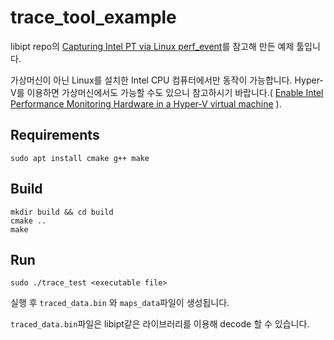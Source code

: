 # trace_tool_example

libipt repo의 [Capturing Intel PT via Linux perf_event](https://github.com/intel/libipt/blob/master/doc/howto_capture.md#capturing-intel-pt-via-linux-perf_event)를 참고해 만든 예제 툴입니다.

가상머신이 아닌 Linux를 설치한 Intel CPU 컴퓨터에서만 동작이 가능합니다.
Hyper-V를 이용하면 가상머신에서도 가능할 수도 있으니 참고하시기 바랍니다.( [Enable Intel Performance Monitoring Hardware in a Hyper-V virtual machine](https://learn.microsoft.com/en-us/windows-server/virtualization/hyper-v/manage/performance-monitoring-hardware) ).

## Requirements

``` shell
sudo apt install cmake g++ make
```

## Build

``` shell
mkdir build && cd build
cmake ..
make
```

## Run

``` shell
sudo ./trace_test <executable file>
```

실행 후  `traced_data.bin` 와  `maps_data`파일이 생성됩니다.

`traced_data.bin`파일은 libipt같은 라이브러리를 이용해 decode 할 수 있습니다.

